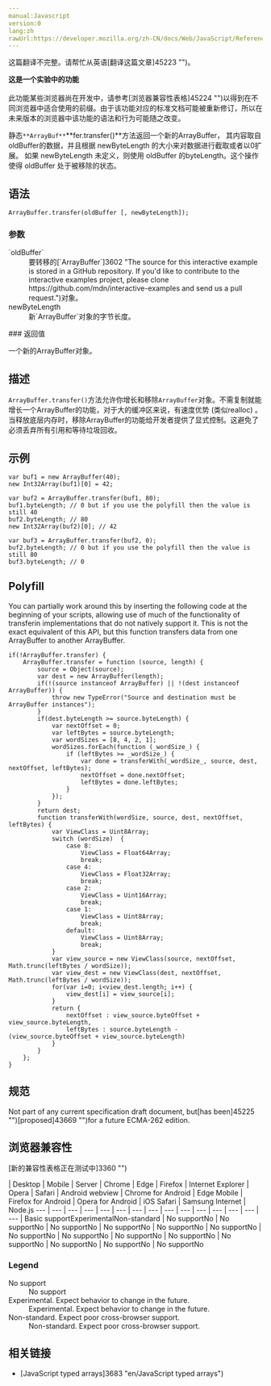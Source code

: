 ```yaml
---
manual:Javascript
version:0
lang:zh
rawUrl:https://developer.mozilla.org/zh-CN/docs/Web/JavaScript/Reference/Global_Objects/ArrayBuffer/transfer
---
```




这篇翻译不完整。请帮忙从英语[翻译这篇文章]45223 "")。






**这是一个实验中的功能**<br></br>此功能某些浏览器尚在开发中，请参考[浏览器兼容性表格]45224 "")以得到在不同浏览器中适合使用的前缀。由于该功能对应的标准文档可能被重新修订，所以在未来版本的浏览器中该功能的语法和行为可能随之改变。





静态`**ArrayBuf**`**fer.transfer()**方法返回一个新的ArrayBuffer， 其内容取自oldBuffer的数据，并且根据 newByteLength 的大小来对数据进行截取或者以0扩展。 如果 newByteLength 未定义，则使用 oldBuffer 的byteLength。这个操作使得 oldBuffer 处于被移除的状态。


## 语法<a name="语法"></a>

```
ArrayBuffer.transfer(oldBuffer [, newByteLength]);
```

### 参数<a name="参数"></a>
<dl><dt id=''>`oldBuffer`</dt><dd>要转移的[`ArrayBuffer`]3602 "The source for this interactive example is stored in a GitHub repository. If you'd like to contribute to the interactive examples project, please clone https://github.com/mdn/interactive-examples and send us a pull request.")对象。</dd><dt id=''>newByteLength</dt><dd>新`ArrayBuffer`对象的字节长度。</dd></dl>
### 返回值<a name="返回值"></a>


一个新的ArrayBuffer对象。


## 描述<a name="描述"></a>


`ArrayBuffer.transfer()`方法允许你增长和移除`ArrayBuffer`对象。不需复制就能增长一个ArrayBuffer的功能，对于大的缓冲区来说，有速度优势 (类似realloc) 。当释放底层内存时，移除ArrayBuffer的功能给开发者提供了显式控制。这避免了必须丢弃所有引用和等待垃圾回收。


## 示例<a name="示例"></a>

```
var buf1 = new ArrayBuffer(40);
new Int32Array(buf1)[0] = 42;

var buf2 = ArrayBuffer.transfer(buf1, 80);
buf1.byteLength; // 0 but if you use the polyfill then the value is still 40
buf2.byteLength; // 80
new Int32Array(buf2)[0]; // 42

var buf3 = ArrayBuffer.transfer(buf2, 0);
buf2.byteLength; // 0 but if you use the polyfill then the value is still 80
buf3.byteLength; // 0
```

## Polyfill<a name="Polyfill"></a>


You can partially work around this by inserting the following code at the beginning of your scripts, allowing use of much of the functionality of transferin implementations that do not natively support it. This is not the exact equivalent of this API, but this function transfers data from one ArrayBuffer to another ArrayBuffer.


```
if(!ArrayBuffer.transfer) {
    ArrayBuffer.transfer = function (source, length) {
        source = Object(source);
        var dest = new ArrayBuffer(length);
        if(!(source instanceof ArrayBuffer) || !(dest instanceof ArrayBuffer)) {
            throw new TypeError("Source and destination must be ArrayBuffer instances");
        }
        if(dest.byteLength >= source.byteLength) {
            var nextOffset = 0;
            var leftBytes = source.byteLength;
            var wordSizes = [8, 4, 2, 1];
            wordSizes.forEach(function (_wordSize_) {
                if (leftBytes >= _wordSize_) {
                    var done = transferWith(_wordSize_, source, dest, nextOffset, leftBytes);
                    nextOffset = done.nextOffset;
                    leftBytes = done.leftBytes;
                }
            });
        }
        return dest;
        function transferWith(wordSize, source, dest, nextOffset, leftBytes) {
            var ViewClass = Uint8Array;
            switch (wordSize)  {
                case 8:
                    ViewClass = Float64Array;
                    break;
                case 4:
                    ViewClass = Float32Array;
                    break;
                case 2:
                    ViewClass = Uint16Array;
                    break;
                case 1:
                    ViewClass = Uint8Array;
                    break;
                default:
                    ViewClass = Uint8Array;
                    break;
            }
            var view_source = new ViewClass(source, nextOffset, Math.trunc(leftBytes / wordSize));
            var view_dest = new ViewClass(dest, nextOffset, Math.trunc(leftBytes / wordSize));
            for(var i=0; i<view_dest.length; i++) {
                view_dest[i] = view_source[i];
            }
            return {
                nextOffset : view_source.byteOffset + view_source.byteLength,
                leftBytes : source.byteLength - (view_source.byteOffset + view_source.byteLength)
            }
        }
    };
}
```

## 规范<a name="规范"></a>


Not part of any current specification draft document, but[has been]45225 "")[proposed]43669 "")for a future ECMA-262 edition.


## 浏览器兼容性<a name="浏览器兼容性"></a>
[新的兼容性表格正在测试中<i></i>]3360 "")

 | <abbr>Desktop<i></i></abbr> | <abbr>Mobile<i></i></abbr> | <abbr>Server<i></i></abbr> 
 | <abbr>Chrome<i></i></abbr> | <abbr>Edge<i></i></abbr> | <abbr>Firefox<i></i></abbr> | <abbr>Internet Explorer<i></i></abbr> | <abbr>Opera<i></i></abbr> | <abbr>Safari<i></i></abbr> | <abbr>Android webview<i></i></abbr> | <abbr>Chrome for Android<i></i></abbr> | <abbr>Edge Mobile<i></i></abbr> | <abbr>Firefox for Android<i></i></abbr> | <abbr>Opera for Android<i></i></abbr> | <abbr>iOS Safari<i></i></abbr> | <abbr>Samsung Internet<i></i></abbr> | <abbr>Node.js<i></i></abbr> 
 ---  |  ---  |  ---  |  ---  |  ---  |  ---  |  ---  |  ---  |  ---  |  ---  |  ---  |  ---  |  ---  |  ---  |  ---  | 
Basic support<abbr>Experimental<i></i></abbr><abbr>Non-standard<i></i></abbr> | <abbr>No support</abbr>No | <abbr>No support</abbr>No | <abbr>No support</abbr>No | <abbr>No support</abbr>No | <abbr>No support</abbr>No | <abbr>No support</abbr>No | <abbr>No support</abbr>No | <abbr>No support</abbr>No | <abbr>No support</abbr>No | <abbr>No support</abbr>No | <abbr>No support</abbr>No | <abbr>No support</abbr>No | <abbr>No support</abbr>No | <abbr>No support</abbr>No 


### Legend<a name="Legend"></a>
<dl><dt id=''><abbr>No support</abbr></dt><dd>No support</dd><dt id=''><abbr>Experimental. Expect behavior to change in the future.<i></i></abbr></dt><dd>Experimental. Expect behavior to change in the future.</dd><dt id=''><abbr>Non-standard. Expect poor cross-browser support.<i></i></abbr></dt><dd>Non-standard. Expect poor cross-browser support.</dd></dl>

## 相关链接<a name="相关链接"></a>

* [JavaScript typed arrays]3683 "en/JavaScript typed arrays")



